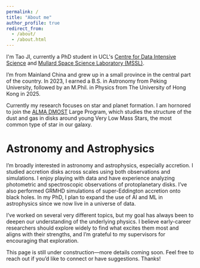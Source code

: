 ```yaml
---
permalink: /
title: "About me"
author_profile: true
redirect_from: 
  - /about/
  - /about.html
---
```


I'm Tao JI, currently a PhD student in UCL's [Centre for Data Intensive Science](https://www.ucl.ac.uk/data-intensive-science-industry/) and [Mullard Space Science Laboratory (MSSL)](https://www.ucl.ac.uk/mathematical-physical-sciences/mssl).

I’m from Mainland China and grew up in a small province in the central part of the country. In 2023, I earned a B.S. in Astronomy from Peking University, followed by an M.Phil. in Physics from The University of Hong Kong in 2025.  

Currently my research focuses on star and planet formation. I am hornored to join the [ALMA DMOST](https://alma-dmost.github.io/index.html) Large Program, which studies the structure of the dust and gas in disks around young Very Low Mass Stars, the most common type of star in our galaxy. 

Astronomy and Astrophysics
======
I’m broadly interested in astronomy and astrophysics, especially accretion. I studied accretion disks across scales using both observations and simulations. I enjoy playing with data and have experience analyzing photometric and spectroscopic observations of protoplanetary disks. I’ve also performed GRMHD simulations of super-Eddington accretion onto black holes. In my PhD, I plan to expand the use of AI and ML in astrophysics since we now live in a universe of data.

I’ve worked on several very different topics, but my goal has always been to deepen our understanding of the underlying physics. I believe early-career researchers should explore widely to find what excites them most and aligns with their strengths, and I’m grateful to my supervisors for encouraging that exploration.  

This page is still under construction—more details coming soon. Feel free to reach out if you’d like to connect or have suggestions. Thanks!



